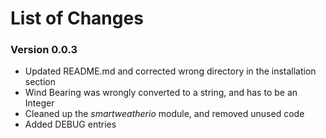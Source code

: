 # List of Changes

### Version 0.0.3
* Updated README.md and corrected wrong directory in the installation section
* Wind Bearing was wrongly converted to a string, and has to be an Integer
* Cleaned up the *smartweatherio* module, and removed unused code
* Added DEBUG entries
